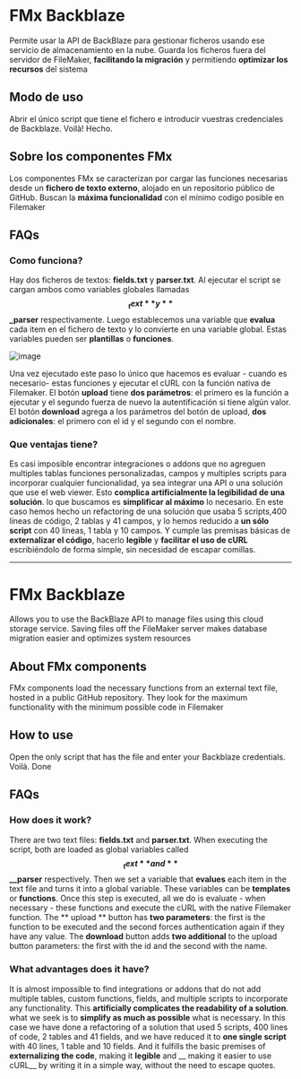# FMx Backblaze
Permite usar la API de BackBlaze para gestionar ficheros usando ese servicio de almacenamiento en la nube. Guarda los ficheros fuera del servidor de FileMaker, __facilitando la migración__ y permitiendo __optimizar los recursos__ del sistema

## Modo de uso
Abrir el único script que tiene el fichero e introducir vuestras credenciales de Backblaze. Voilà! Hecho.

## Sobre los componentes FMx
Los componentes FMx se caracterizan por cargar las funciones necesarias desde un __fichero de texto externo__, alojado en un repositorio público de GitHub. Buscan la __máxima funcionalidad__ con el mínimo codigo posible en Filemaker

## FAQs
### Como funciona?
Hay dos ficheros de textos: __fields.txt__ y __parser.txt__. Al ejecutar el script se cargan ambos como variables globales llamadas **$$_text** y **$$_parser** respectivamente. Luego establecemos una variable que __evalua__ cada item en el fichero de texto y lo convierte en una variable global. Estas variables pueden ser __plantillas__ o __funciones__.

![image](https://user-images.githubusercontent.com/3072343/123543260-e33fe080-d74d-11eb-92fa-a3f82bc37a58.png)

Una vez ejecutado este paso lo único que hacemos es evaluar - cuando es necesario- estas funciones y ejecutar el cURL con la función nativa de Filemaker.
El botón **upload** tiene **dos parámetros**: el primero es la función a ejecutar y el segundo fuerza de nuevo la autentificación si tiene algún valor. El botón **download** agrega a los parámetros del botón de upload, **dos adicionales**: el primero con el id y el segundo con el nombre.
### Que ventajas tiene?
Es casi imposible encontrar integraciones o addons que no agreguen multiples tablas funciones personalizadas, campos y multiples scripts para incorporar cualquier funcionalidad, ya sea integrar una API o una solución que use el web viewer. Esto __complica artificialmente la legibilidad de una solución__. lo que buscamos es __simplificar al máximo__ lo necesario. En este caso hemos hecho un refactoring de una solución que usaba 5 scripts,400 líneas de código, 2 tablas y 41 campos, y lo hemos reducido a __un sólo script__ con 40 líneas, 1 tabla y 10 campos. Y cumple las premisas básicas de __externalizar el código__, hacerlo __legible__ y __facilitar el uso de cURL__ escribiéndolo de forma simple, sin necesidad de escapar comillas.

----------------
# FMx Backblaze
Allows you to use the BackBlaze API to manage files using this cloud storage service. Saving files off the FileMaker server makes database migration easier and optimizes system resources
## About FMx components
FMx components load the necessary functions from an external text file, hosted in a public GitHub repository. They look for the maximum functionality with the minimum possible code in Filemaker
## How to use
Open the only script that has the file and enter your Backblaze credentials. Voilà. Done

## FAQs
### How does it work?
There are two text files: __fields.txt__ and __parser.txt__. When executing the script, both are loaded as global variables called **$$ _text** and **$$__parser** respectively. Then we set a variable that __evalues__ each item in the text file and turns it into a global variable. These variables can be __templates__ or __functions__.
Once this step is executed, all we do is evaluate - when necessary - these functions and execute the cURL with the native Filemaker function.
The ** upload ** button has **two parameters**: the first is the function to be executed and the second forces authentication again if they have any value. The **download** button adds **two additional** to the upload button parameters: the first with the id and the second with the name.
### What advantages does it have?
It is almost impossible to find integrations or addons that do not add multiple tables, custom functions, fields, and multiple scripts to incorporate any functionality. This __artificially complicates the readability of a solution__. what we seek is to __simplify as much as possible__ what is necessary. In this case we have done a refactoring of a solution that used 5 scripts, 400 lines of code, 2 tables and 41 fields, and we have reduced it to __one single script__ with 40 lines, 1 table and 10 fields. And it fulfills the basic premises of __externalizing the code__, making it __legible__ and __ making it easier to use cURL__ by writing it in a simple way, without the need to escape quotes.
